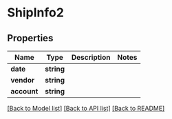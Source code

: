 # ShipInfo2

## Properties
Name | Type | Description | Notes
------------ | ------------- | ------------- | -------------
**date** | **string** |  | 
**vendor** | **string** |  | 
**account** | **string** |  | 

[[Back to Model list]](../../README.md#documentation-for-models) [[Back to API list]](../../README.md#documentation-for-api-endpoints) [[Back to README]](../../README.md)

